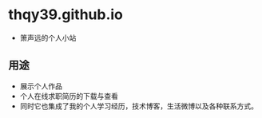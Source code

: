 # thqy39.github.io 
 * 箫声远的个人小站
## 用途
 * 展示个人作品
 * 个人在线求职简历的下载与查看
 * 同时它也集成了我的个人学习经历，技术博客，生活微博以及各种联系方式。
